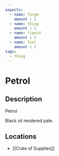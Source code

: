 ```yaml
---
aspects: 
  - name: forge
    amount : 2
  - name: thing
    amount : 1
  - name: liquid
    amount : 2
  - name: fuel
    amount : 1
tags:
  - thing
---
```


# Petrol

## Description
Petrol

Black oil rendered pale.
## Locations
- [[Crate of Supplies]]
